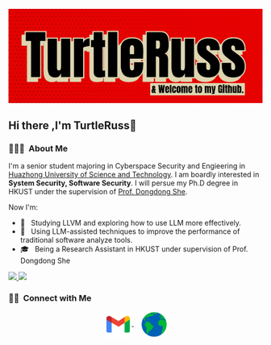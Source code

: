 ![](https://github.com/tttturtle-russ/tttturtle-russ/blob/main/img/img.png)
## Hi there ,I'm TurtleRuss👋
### 👨🏻‍💻 &nbsp;About Me
I'm a senior student majoring in Cyberspace Security and Engieering in [Huazhong University of Science and Technology](https://hust.edu.cn). I am boardly interested in **System Security, Software Security**. I will persue my Ph.D degree in HKUST under the supervision of [Prof. Dongdong She](https://cse.hkust.edu.hk/~dongdong/).

Now I'm:

- 🤖 &nbsp; Studying LLVM and exploring how to use LLM more effectively.
- 🤔 &nbsp; Using LLM-assisted techniques to improve the performance of traditional software analyze tools.
- 🎓 &nbsp; Being a Research Assistant in HKUST under supervision of Prof. Dongdong She


<a href="https://github.com/tttturtle-russ">
  <img height="180em" src="https://github-readme-stats.vercel.app/api?username=tttturtle-russ&theme=buefy&show_icons=true" />
  <img height="180em" src="https://github-readme-stats.vercel.app/api/top-langs/?username=tttturtle-russ&theme=buefy&layout=compact" />
</a>


### 🤝🏻 &nbsp;Connect with Me 
<p align="center">
  <a href="mailto:tttturtleruss@gmail.com" target="_blank">
    <img align="center" src="img/gmail.png" alt="mail" height="50" width="55" />
  </a>
  &nbsp;&nbsp;&nbsp;
  <a href="https://tttturtle-russ.github.io" target="_blank">
    <img align="center" src="img/web.png" alt="website" height="50" width="50" />
  </a>
</p>
